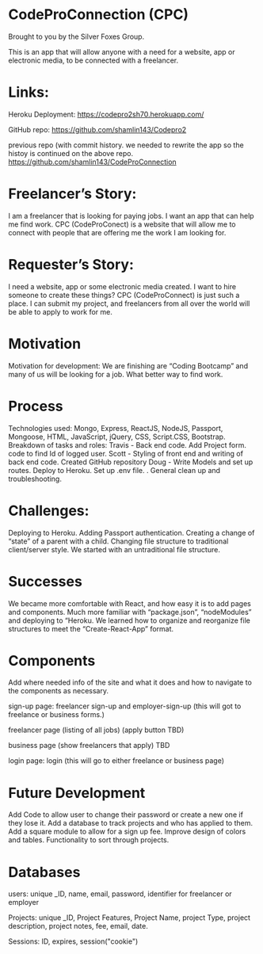 # CodeProConnection (CPC)
Brought to you by the Silver Foxes Group.

This is an app that will allow anyone with a need for a website, app or electronic media, to be connected with a freelancer.

# Links:
Heroku Deployment: https://codepro2sh70.herokuapp.com/

GitHub repo: https://github.com/shamlin143/Codepro2 

previous repo (with commit history.  we needed to rewrite the app so the histoy is continued on the above repo.  https://github.com/shamlin143/CodeProConnection

# Freelancer’s Story:
I am a freelancer that is looking for paying jobs.  I want an app that can help me find work.  CPC (CodeProConect) is a website that will allow me to connect with people that are offering me the work I am looking for.

# Requester’s Story:
I need a website, app or some electronic media created.  I want to hire someone to create these things? CPC (CodeProConnect) is just such a place.  I can submit my project, and freelancers from all over the world will be able to apply to work for me.

# Motivation
Motivation for development: We are finishing are “Coding Bootcamp” and many of us will be looking for a job.  What better way to find work. 

# Process
Technologies used: Mongo, Express, ReactJS, NodeJS, Passport, Mongoose, HTML, JavaScript, jQuery, CSS, Script.CSS, Bootstrap. Breakdown of tasks and roles: Travis - Back end code. Add Project form. code to find Id of logged user. Scott - Styling of front end and writing of back end code. Created GitHub repository Doug - Write Models and set up routes. Deploy to Heroku. Set up .env file. . General clean up and troubleshooting.

# Challenges:
Deploying to Heroku.
Adding Passport authentication.
Creating a change of “state” of a parent with a child. 
Changing file structure to traditional client/server style.  We started with an untraditional file structure.

# Successes
We became more comfortable with React, and how easy it is to add pages and components.
Much more familiar with “package.json”, “nodeModules” and deploying to “Heroku.
We learned how to organize and reorganize file structures to meet the “Create-React-App” format.

# Components
Add where needed info of the site and what it does and how to navigate to the components as necessary.

sign-up page: freelancer sign-up and employer-sign-up (this will got to freelance or business forms.)

freelancer page (listing of all jobs)  (apply button TBD)

business page (show freelancers that apply) TBD

login page: login (this will go to either freelance or business page)

# Future Development
Add Code to allow user to change their password or create a new one if they lose it.
Add a database to track projects and who has applied to them.
Add a square module to allow for a sign up fee.
Improve design of colors and tables.
Functionality to sort through projects.

# Databases
users: unique _ID, name, email, password, identifier for freelancer or employer

Projects: unique _ID, Project Features, Project Name, project Type, project description, project notes, fee, email, date.

Sessions: ID, expires, session("cookie")